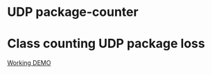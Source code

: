 # UDP package-counter
Class counting UDP package loss
======
[Working DEMO](http://packages.lmsyn.tech/)
